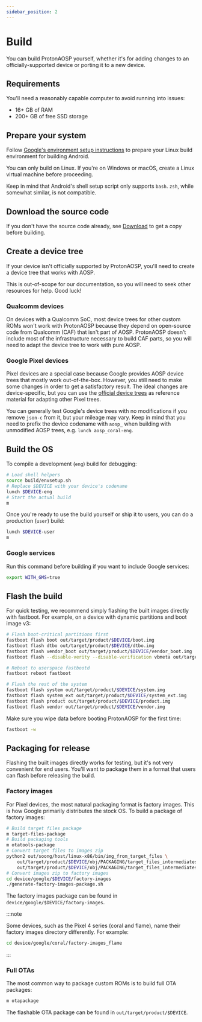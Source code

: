 ```yaml
---
sidebar_position: 2
---
```


# Build

You can build ProtonAOSP yourself, whether it's for adding changes to an officially-supported device or porting it to a new device.

## Requirements

You'll need a reasonably capable computer to avoid running into issues:

- 16+ GB of RAM
- 200+ GB of free SSD storage

## Prepare your system

Follow [Google's environment setup instructions](https://source.android.com/setup/build/initializing#setting-up-a-linux-build-environment) to prepare your Linux build environment for building Android.

You can only build on Linux. If you're on Windows or macOS, create a Linux virtual machine before proceeding.

Keep in mind that Android's shell setup script only supports `bash`. `zsh`, while somewhat similar, is not compatible.

## Download the source code

If you don't have the source code already, see [Download](./download) to get a copy before building.

## Create a device tree

If your device isn't officially supported by ProtonAOSP, you'll need to create a device tree that works with AOSP.

This is out-of-scope for our documentation, so you will need to seek other resources for help. Good luck!

### Qualcomm devices

On devices with a Qualcomm SoC, most device trees for other custom ROMs won't work with ProtonAOSP because they depend on open-source code from Qualcomm (CAF) that isn't part of AOSP. ProtonAOSP doesn't include most of the infrastructure necessary to build CAF parts, so you will need to adapt the device tree to work with pure AOSP.

### Google Pixel devices

Pixel devices are a special case because Google provides AOSP device trees that mostly work out-of-the-box. However, you still need to make some changes in order to get a satisfactory result. The ideal changes are device-specific, but you can use the [official device trees](./official-device-trees) as reference material for adapting other Pixel trees.

You can generally test Google's device trees with no modifications if you remove `json-c` from it, but your mileage may vary. Keep in mind that you need to prefix the device codename with `aosp_` when building with unmodified AOSP trees, e.g. `lunch aosp_coral-eng`.

## Build the OS

To compile a development (`eng`) build for debugging:

```bash
# Load shell helpers
source build/envsetup.sh
# Replace $DEVICE with your device's codename
lunch $DEVICE-eng
# Start the actual build
m
```

Once you're ready to use the build yourself or ship it to users, you can do a production (`user`) build:

```bash
lunch $DEVICE-user
m
```

### Google services

Run this command before building if you want to include Google services:

```bash
export WITH_GMS=true
```

## Flash the build

For quick testing, we recommend simply flashing the built images directly with fastboot. For example, on a device with dynamic partitions and boot image v3:

```bash
# Flash boot-critical partitions first
fastboot flash boot out/target/product/$DEVICE/boot.img
fastboot flash dtbo out/target/product/$DEVICE/dtbo.img
fastboot flash vendor_boot out/target/product/$DEVICE/vendor_boot.img
fastboot flash --disable-verity --disable-verification vbmeta out/target/product/$DEVICE/vbmeta.img

# Reboot to userspace fastbootd
fastboot reboot fastboot

# Flash the rest of the system
fastboot flash system out/target/product/$DEVICE/system.img
fastboot flash system_ext out/target/product/$DEVICE/system_ext.img
fastboot flash product out/target/product/$DEVICE/product.img
fastboot flash vendor out/target/product/$DEVICE/vendor.img
```

Make sure you wipe data before booting ProtonAOSP for the first time:

```bash
fastboot -w
```

## Packaging for release

Flashing the built images directly works for testing, but it's not very convenient for end users. You'll want to package them in a format that users can flash before releasing the build.

### Factory images

For Pixel devices, the most natural packaging format is factory images. This is how Google primarily distributes the stock OS. To build a package of factory images:

```bash
# Build target files package
m target-files-package
# Build packaging tools
m otatools-package
# Convert target files to images zip
python2 out/soong/host/linux-x86/bin/img_from_target_files \
    out/target/product/$DEVICE/obj/PACKAGING/target_files_intermediates/$DEVICE-target_files-eng.$USER.zip \
    out/target/product/$DEVICE/obj/PACKAGING/target_files_intermediates/$DEVICE-img-eng.$USER.zip
# Convert images zip to factory images
cd device/google/$DEVICE/factory-images
./generate-factory-images-package.sh
```

The factory images package can be found in `device/google/$DEVICE/factory-images`.

:::note

Some devices, such as the Pixel 4 series (coral and flame), name their factory images directory differently. For example:

```bash
cd device/google/coral/factory-images_flame
```

:::

### Full OTAs

The most common way to package custom ROMs is to build full OTA packages:

```bash
m otapackage
```

The flashable OTA package can be found in `out/target/product/$DEVICE`.
